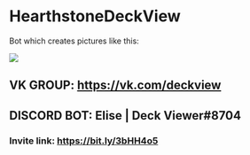 # HearthstoneDeckView

Bot which creates pictures like this:

![](example.png)


## VK GROUP: https://vk.com/deckview

## DISCORD BOT: Elise | Deck Viewer#8704
### Invite link: https://bit.ly/3bHH4o5

